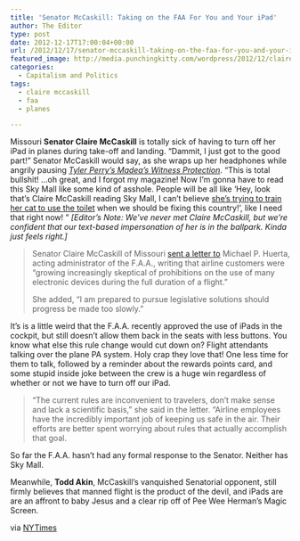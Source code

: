 ```yaml
---
title: 'Senator McCaskill: Taking on the FAA For You and Your iPad'
author: The Editor
type: post
date: 2012-12-17T17:00:04+00:00
url: /2012/12/17/senator-mccaskill-taking-on-the-faa-for-you-and-your-ipad/
featured_image: http://media.punchingkitty.com/wordpress/2012/12/claire_mccaskill.jpeg
categories:
  - Capitalism and Politics
tags:
  - claire mccaskill
  - faa
  - planes

---
```

Missouri **Senator Claire McCaskill** is totally sick of having to turn off her iPad in planes during take-off and landing. &#8220;Dammit, I just got to the good part!&#8221; Senator McCaskill would say, as she wraps up her headphones while angrily pausing _<a href="http://www.imdb.com/title/tt2215285/" target="_blank">Tyler Perry&#8217;s Madea&#8217;s Witness Protection</a>_. &#8220;This is total bullshit! &#8230;oh great, and I forgot my magazine! Now I&#8217;m gonna have to read this Sky Mall like some kind of asshole. People will be all like &#8216;Hey, look that&#8217;s Claire McCaskill reading Sky Mall, I can&#8217;t believe <a href="http://media.punchingkitty.com/wordpress/2012/12/cattoilettrainingsystem.jpeg" target="_blank">she&#8217;s trying to train her cat to use the toilet</a> when we should be fixing this country!&#8217;, like I need that right now! &#8221; _[Editor&#8217;s Note: We&#8217;ve never met Claire McCaskill, but we&#8217;re confident that our text-based impersonation of her is in the ballpark. Kinda just feels right.]_

> Senator Claire McCaskill of Missouri [sent a letter to][1] Michael P. Huerta, acting administrator of the F.A.A., writing that airline customers were “growing increasingly skeptical of prohibitions on the use of many electronic devices during the full duration of a flight.”
> 
> She added, “I am prepared to pursue legislative solutions should progress be made too slowly.”

It&#8217;s is a little weird that the F.A.A. recently approved the use of iPads in the cockpit, but still doesn&#8217;t allow them back in the seats with less buttons. You know what else this rule change would cut down on? Flight attendants talking over the plane PA system. Holy crap they love that! One less time for them to talk, followed by a reminder about the rewards points card, and some stupid inside joke between the crew is a huge win regardless of whether or not we have to turn off our iPad.

> “The current rules are inconvenient to travelers, don’t make sense and lack a scientific basis,” she said in the letter. “Airline employees have the incredibly important job of keeping us safe in the air. Their efforts are better spent worrying about rules that actually accomplish that goal.

So far the F.A.A. hasn&#8217;t had any formal response to the Senator. Neither has Sky Mall.

Meanwhile, **Todd Akin**, McCaskill&#8217;s vanquished Senatorial opponent, still firmly believes that manned flight is the product of the devil, and iPads are are an affront to baby Jesus and a clear rip off of Pee Wee Herman&#8217;s Magic Screen.

via <a href="http://bits.blogs.nytimes.com/2012/12/12/senator-threatens-legislation-if-f-a-a-doesnt-relax-electronic-rules/?pagewanted=all" target="_blank">NYTimes</a>

 [1]: http://mccaskill.senate.gov/?p=press_release&id=1757